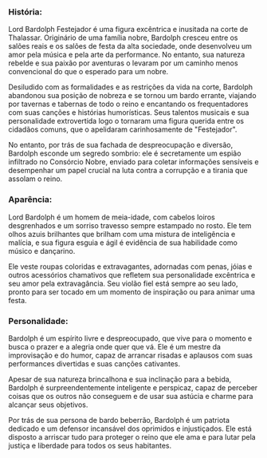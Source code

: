 ### História: 
Lord Bardolph Festejador é uma figura excêntrica e inusitada na corte de Thalassar. Originário de uma família nobre, Bardolph cresceu entre os salões reais e os salões de festa da alta sociedade, onde desenvolveu um amor pela música e pela arte da performance. No entanto, sua natureza rebelde e sua paixão por aventuras o levaram por um caminho menos convencional do que o esperado para um nobre.

Desiludido com as formalidades e as restrições da vida na corte, Bardolph abandonou sua posição de nobreza e se tornou um bardo errante, viajando por tavernas e tabernas de todo o reino e encantando os frequentadores com suas canções e histórias humorísticas. Seus talentos musicais e sua personalidade extrovertida logo o tornaram uma figura querida entre os cidadãos comuns, que o apelidaram carinhosamente de "Festejador".

No entanto, por trás de sua fachada de despreocupação e diversão, Bardolph esconde um segredo sombrio: ele é secretamente um espião infiltrado no Consórcio Nobre, enviado para coletar informações sensíveis e desempenhar um papel crucial na luta contra a corrupção e a tirania que assolam o reino.

### Aparência: 
Lord Bardolph é um homem de meia-idade, com cabelos loiros desgrenhados e um sorriso travesso sempre estampado no rosto. Ele tem olhos azuis brilhantes que brilham com uma mistura de inteligência e malícia, e sua figura esguia e ágil é evidência de sua habilidade como músico e dançarino.

Ele veste roupas coloridas e extravagantes, adornadas com penas, jóias e outros acessórios chamativos que refletem sua personalidade excêntrica e seu amor pela extravagância. Seu violão fiel está sempre ao seu lado, pronto para ser tocado em um momento de inspiração ou para animar uma festa.

### Personalidade:
Bardolph é um espírito livre e despreocupado, que vive para o momento e busca o prazer e a alegria onde quer que vá. Ele é um mestre da improvisação e do humor, capaz de arrancar risadas e aplausos com suas performances divertidas e suas canções cativantes.

Apesar de sua natureza brincalhona e sua inclinação para a bebida, Bardolph é surpreendentemente inteligente e perspicaz, capaz de perceber coisas que os outros não conseguem e de usar sua astúcia e charme para alcançar seus objetivos.

Por trás de sua persona de bardo beberrão, Bardolph é um patriota dedicado e um defensor incansável dos oprimidos e injustiçados. Ele está disposto a arriscar tudo para proteger o reino que ele ama e para lutar pela justiça e liberdade para todos os seus habitantes.